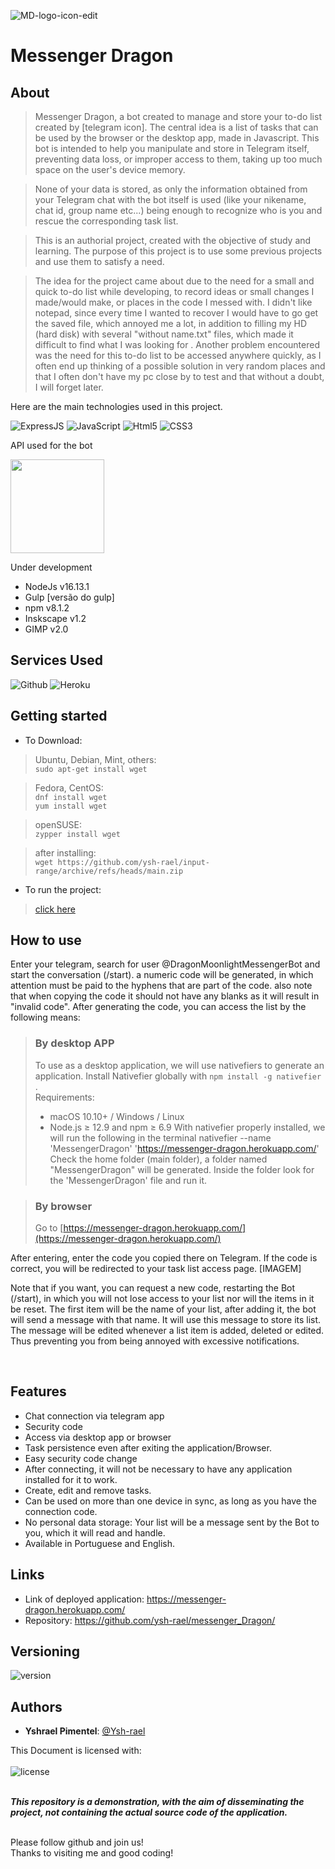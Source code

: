![MD-logo-icon-edit](https://user-images.githubusercontent.com/79410863/192119846-162c42d2-2f4d-448b-8662-994ecc5f4b03.png)
# Messenger Dragon


## About
> Messenger Dragon, a bot created to manage and store your to-do list created by [telegram icon]. 
The central idea is a list of tasks that can be used by the browser or the desktop app, made in Javascript.
> This bot is intended to help you manipulate and store in Telegram itself, preventing data loss, or improper access to them, taking up too much space on the user's device memory.

> None of your data is stored, as only the information obtained from your Telegram chat with the bot itself is used (like your nikename, chat id, group name etc...) being enough to recognize who is you and rescue the corresponding task list.

> This is an authorial project, created with the objective of study and learning. The purpose of this project is to use some previous projects and use them to satisfy a need.

> The idea for the project came about due to the need for a small and quick to-do list while developing, to record ideas or small changes I made/would make, or places in the code I messed with. I didn't like notepad, since every time I wanted to recover I would have to go get the saved file, which annoyed me a lot, in addition to filling my HD (hard disk) with several "without name.txt" files, which made it difficult to find what I was looking for . Another problem encountered was the need for this to-do list to be accessed anywhere quickly, as I often end up thinking of a possible solution in very random places and that I often don't have my pc close by to test and that without a doubt, I will forget later.

Here are the main technologies used in this project.
 
![ExpressJS](https://img.shields.io/badge/-ExpressJS-05122A?style=flat&logo=express) ![JavaScript](https://img.shields.io/badge/-JavaScript-05122A?style=flat&logo=javascript) ![Html5](https://img.shields.io/badge/-HTML5-05122A?style=flat&logo=html5) ![CSS3](https://img.shields.io/badge/-CSS3-05122A?style=flat&logo=css3)

API used for the bot

<img src="https://user-images.githubusercontent.com/79410863/192126096-c9d787fa-d80e-4fd4-8b40-1d58b735c2cd.png" width="150px">



Under development
* NodeJs v16.13.1
* Gulp [versão do gulp]
* npm v8.1.2
* Inskscape v1.2
* GIMP v2.0
 
 
## Services Used
 
![Github](https://img.shields.io/badge/-Github-05122A?style=flat&logo=github) 	![Heroku](https://img.shields.io/badge/-Heroku-05122A?style=flat&logo=heroku)
 
<!-- ## Ruby Gems
... -->
 
## Getting started
 
* To Download:

>	Ubuntu, Debian, Mint, others:<br>
	  ```
	 	 sudo apt-get install wget
	  ```

>	Fedora, CentOS:<br>
	```
		dnf install wget
	```<br>
	```
		yum install wget
	```

>	openSUSE:<br>
	```
		zypper install wget
	```

>	after installing:<br>
	```
		wget https://github.com/ysh-rael/input-range/archive/refs/heads/main.zip
	```

* To run the project:
>    [click here](https://ysh-rael.github.io/input-range/)
 
## How to use
Enter your telegram, search for user @DragonMoonlightMessengerBot and start the conversation (/start). a numeric code will be generated, in which attention must be paid to the hyphens that are part of the code. also note that when copying the code it should not have any blanks as it will result in "invalid code". After generating the code, you can access the list by the following means:
 
 > ### By desktop APP
 > To use as a desktop application, we will use nativefiers to generate an application. 
 > Install Nativefier globally with ```npm install -g nativefier``` .  
 > Requirements:
 > * macOS 10.10+ / Windows / Linux </br>
 > * Node.js ≥ 12.9 and npm ≥ 6.9
 > With nativefier properly installed, we will run the following in the terminal
 >		nativefier --name 'MessengerDragon' 'https://messenger-dragon.herokuapp.com/'
 > Check the home folder (main folder), a folder named "MessengerDragon" will be generated. Inside the folder look for the 'MessengerDragon' file and run it.
 
 
 > ### By browser
 > Go to [https://messenger-dragon.herokuapp.com/](https://messenger-dragon.herokuapp.com/)
 
 
 After entering, enter the code you copied there on Telegram. If the code is correct, you will be redirected to your task list access page.
 [IMAGEM]
 
 
 Note that if you want, you can request a new code, restarting the Bot (/start), in which you will not lose access to your list nor will the items in it be reset.
 The first item will be the name of your list, after adding it, the bot will send a message with that name. It will use this message to store its list. The message will be edited whenever a list item is added, deleted or edited. Thus preventing you from being annoyed with excessive notifications.
 

<br>
 
 
## Features

 * Chat connection via telegram app
 * Security code
 * Access via desktop app or browser
 * Task persistence even after exiting the application/Browser.
 * Easy security code change
 * After connecting, it will not be necessary to have any application installed for it to work.
 * Create, edit and remove tasks.
 * Can be used on more than one device in sync, as long as you have the connection code.
 * No personal data storage: Your list will be a message sent by the Bot to you, which it will read and handle.
 * Available in Portuguese and English.
 

 
## Links
 
  - Link of deployed application: https://messenger-dragon.herokuapp.com/
  - Repository: https://github.com/ysh-rael/messenger_Dragon/
 
 
## Versioning
 
![version](https://img.shields.io/github/package-json/v/ysh-rael/Messenger_Dragon)
 

## Authors
 
* **Yshrael Pimentel**: [@Ysh-rael](https://github.com/ysh-rael)
 
This Document is licensed with:<br>  
![license](https://img.shields.io/github/license/ysh-rael/Messenger_Dragon)<br><br>

***This repository is a demonstration, with the aim of disseminating the project, not containing the actual source code of the application.***

<br>
Please follow github and join us!<br>
Thanks to visiting me and good coding!

